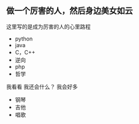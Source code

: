 ## 做一个厉害的人，然后身边美女如云

这里写的是成为厉害的人的心里路程

- python
- java
- C，C++
- 逆向
- php
- 哲学

我看看 我还会什么？
我会好多

- 钢琴
- 吉他
- 唱歌